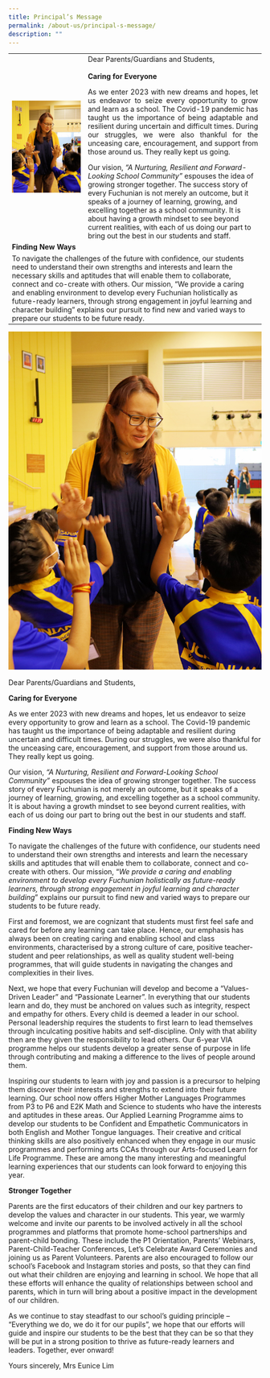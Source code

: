 ```yaml
---
title: Principal’s Message
permalink: /about-us/principal-s-message/
description: ""
---
```

<table width="100%">
	<tr>
		  <td width="30%"><img src="/images/Mrs%20Lim%20w%20P1s.jpg" >
		</td>
		<td width="70%"> Dear Parents/Guardians and Students,
<br><br>
			<b>Caring for Everyone</b>
<p align="justify">
As we enter 2023 with new dreams and hopes, let us endeavor to seize every opportunity to grow and learn as a school. The Covid-19 pandemic has taught us the importance of being adaptable and resilient during uncertain and difficult times. During our struggles, we were also thankful for the unceasing care, encouragement, and support from those around us. They really kept us going.
</p>
			Our vision, <i>“A Nurturing, Resilient and Forward-Looking School Community”</i> espouses the idea of growing stronger together. The success story of every Fuchunian is not merely an outcome, but it speaks of a journey of learning, growing, and excelling together as a school community. It is about having a growth mindset to see beyond current realities, with each of us doing our part to bring out the best in our students and staff.
		</td>
	</tr>
	<tr>
		<td colspan="2"> <b>Finding New Ways</b></td>
	</tr>
	<tr>
		<td colspan="2">
			To navigate the challenges of the future with confidence, our students need to understand their own strengths and interests and learn the necessary skills and aptitudes that will enable them to collaborate, connect and co-create with others. Our mission, “We provide a caring and enabling environment to develop every Fuchunian holistically as future-ready learners, through strong engagement in joyful learning and character building” explains our pursuit to find new and varied ways to prepare our students to be future ready.
		</td>
	</tr>
	</table>
	
	
![](/images/Mrs%20Lim%20w%20P1s.jpg)    

Dear Parents/Guardians and Students,

**Caring for Everyone**

As we enter 2023 with new dreams and hopes, let us endeavor to seize every opportunity to grow and learn as a school. The Covid-19 pandemic has taught us the importance of being adaptable and resilient during uncertain and difficult times. During our struggles, we were also thankful for the unceasing care, encouragement, and support from those around us. They really kept us going.

Our vision, _“A Nurturing, Resilient and Forward-Looking School Community”_ espouses the idea of growing stronger together. The success story of every Fuchunian is not merely an outcome, but it speaks of a journey of learning, growing, and excelling together as a school community. It is about having a growth mindset to see beyond current realities, with each of us doing our part to bring out the best in our students and staff.

**Finding New Ways**

To navigate the challenges of the future with confidence, our students need to understand their own strengths and interests and learn the necessary skills and aptitudes that will enable them to collaborate, connect and co-create with others. Our mission, “_We provide a caring and enabling environment to develop every Fuchunian holistically as future-ready learners, through strong engagement in joyful learning and character building_” explains our pursuit to find new and varied ways to prepare our students to be future ready.

First and foremost, we are cognizant that students must first feel safe and cared for before any learning can take place. Hence, our emphasis has always been on creating caring and enabling school and class environments, characterised by a strong culture of care, positive teacher-student and peer relationships, as well as quality student well-being programmes, that will guide students in navigating the changes and complexities in their lives.

Next, we hope that every Fuchunian will develop and become a “Values-Driven Leader” and “Passionate Learner”. In everything that our students learn and do, they must be anchored on values such as integrity, respect and empathy for others. Every child is deemed a leader in our school. Personal leadership requires the students to first learn to lead themselves through inculcating positive habits and self-discipline. Only with that ability then are they given the responsibility to lead others. Our 6-year VIA programme helps our students develop a greater sense of purpose in life through contributing and making a difference to the lives of people around them.

Inspiring our students to learn with joy and passion is a precursor to helping them discover their interests and strengths to extend into their future learning. Our school now offers Higher Mother Languages Programmes from P3 to P6 and E2K Math and Science to students who have the interests and aptitudes in these areas. Our Applied Learning Programme aims to develop our students to be Confident and Empathetic Communicators in both English and Mother Tongue languages. Their creative and critical thinking skills are also positively enhanced when they engage in our music programmes and performing arts CCAs through our Arts-focused Learn for Life Programme. These are among the many interesting and meaningful learning experiences that our students can look forward to enjoying this year. 

**Stronger Together**

Parents are the first educators of their children and our key partners to develop the values and character in our students. This year, we warmly welcome and invite our parents to be involved actively in all the school programmes and platforms that promote home-school partnerships and parent-child bonding. These include the P1 Orientation, Parents’ Webinars, Parent-Child-Teacher Conferences, Let’s Celebrate Award Ceremonies and joining us as Parent Volunteers. Parents are also encouraged to follow our school’s Facebook and Instagram stories and posts, so that they can find out what their children are enjoying and learning in school. We hope that all these efforts will enhance the quality of relationships between school and parents, which in turn will bring about a positive impact in the development of our children. 

As we continue to stay steadfast to our school’s guiding principle – “Everything we do, we do it for our pupils”, we hope that our efforts will guide and inspire our students to be the best that they can be so that they will be put in a strong position to thrive as future-ready learners and leaders. Together, ever onward!  

Yours sincerely,
Mrs Eunice Lim